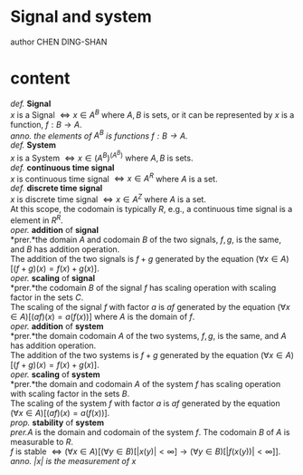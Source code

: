 # Signal and system
author CHEN DING-SHAN
# content
*def.* **Signal**<br>
$x$ is a Signal $\iff x \in A^B$ where $A, B$ is sets, or it can be represented by $x$ is a function, $f:B \to A$.<br>
*anno.* *the elements of $A^B$ is functions $f:B \to A$.*<br>
*def.* **System**<br>
$x$ is a System $\iff x \in \left(A^B\right)^\left(A^B\right)$ where $A, B$ is sets.<br>
*def.* **continuous time signal**<br>
$x$ is continuous time signal $\iff x \in A^R$ where $A$ is a set.<br>
*def.* **discrete time signal** <br>
$x$ is discrete time signal $\iff x \in A^Z$ where $A$ is a set.<br>
At this scope, the codomain is typically $R$, e.g., a continuous time signal is a element in $R^R$.<br>
*oper.* **addition** of **signal**<br>
*prer.*the domain $A$ and codomain $B$ of the two signals, $f,g$, is the same, and $B$ has addition operation.<br>
The addition of the two signals is $f+g$ generated by the equation $\left(\forall x \in A\right)\left[\left(f+g\right)\left(x\right) = f\left(x\right) + g\left(x\right)\right]$.<br>
*oper.* **scaling** of **signal**<br>
*prer.*the codomain $B$ of the signal $f$ has scaling operation with scaling factor in the sets $C$.<br>
The scaling of the signal $f$ with factor $a$ is $af$ generated by the equation $\left(\forall x \in A\right)\left[\left(af\right)\left(x\right) = a\left(f\left(x\right)\right)\right]$ where $A$ is the domain of $f$.<br>
*oper.* **addition** of **system**<br>
*prer.*the domain codomain $A$ of the two systems, $f,g$, is the same, and $A$ has addition operation.<br>
The addition of the two systems is $f+g$ generated by the equation $\left(\forall x \in A\right)\left[\left(f+g\right)\left(x\right) = f\left(x\right) + g\left(x\right)\right]$.<br>
*oper.* **scaling** of **system**<br>
*prer.*the domain and codomain $A$ of the system $f$ has scaling operation with scaling factor in the sets $B$.<br>
The scaling of the system $f$ with factor $a$ is $af$ generated by the equation $\left(\forall x \in A\right)\left[\left(af\right)\left(x\right) = a\left(f\left(x\right)\right)\right]$.<br>
*prop.* **stability** of **system**<br>
*prer.*$A$ is the domain and codomain of the system $f$. The codomain $B$ of $A$ is measurable to $R$.<br>
$f$ is stable $\iff \left(\forall x \in A\right)\left[\left(\forall y \in B\right)\left[\left|x\left(y\right)\right| < \infty\right] \to \left(\forall y \in B\right)\left[\left|f\left(x\left(y\right)\right)\right| < \infty\right]\right]$.<br>
*anno.* *$\left|x\right|$ is the measurement of $x$*<br>

